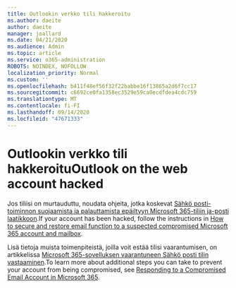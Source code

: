 ```yaml
---
title: Outlookin verkko tili hakkeroitu
ms.author: daeite
author: daeite
manager: joallard
ms.date: 04/21/2020
ms.audience: Admin
ms.topic: article
ms.service: o365-administration
ROBOTS: NOINDEX, NOFOLLOW
localization_priority: Normal
ms.custom: ''
ms.openlocfilehash: b411f48ef56f32f22babbe16f13865a2d6f7cc17
ms.sourcegitcommit: c6692ce0fa1358ec3529e59ca0ecdfdea4cdc759
ms.translationtype: MT
ms.contentlocale: fi-FI
ms.lasthandoff: 09/14/2020
ms.locfileid: "47671333"
---
```

# <a name="outlook-on-the-web-account-hacked"></a><span data-ttu-id="9f402-102">Outlookin verkko tili hakkeroitu</span><span class="sxs-lookup"><span data-stu-id="9f402-102">Outlook on the web account hacked</span></span>

<span data-ttu-id="9f402-103">Jos tiliisi on murtauduttu, noudata ohjeita, jotka koskevat [Sähkö posti-toiminnon suojaamista ja palauttamista epäiltyyn Microsoft 365-tiliin ja-posti laatikkoon](https://docs.microsoft.com/microsoft-365/security/office-365-security/responding-to-a-compromised-email-account).</span><span class="sxs-lookup"><span data-stu-id="9f402-103">If your account has been hacked, follow the instructions in [How to secure and restore email function to a suspected compromised Microsoft 365 account and mailbox](https://docs.microsoft.com/microsoft-365/security/office-365-security/responding-to-a-compromised-email-account).</span></span>

<span data-ttu-id="9f402-104">Lisä tietoja muista toimenpiteistä, joilla voit estää tilisi vaarantumisen, on artikkelissa [Microsoft 365-sovelluksen vaarantuneen Sähkö posti tilin vastaaminen](https://docs.microsoft.com/microsoft-365/security/office-365-security/responding-to-a-compromised-email-account).</span><span class="sxs-lookup"><span data-stu-id="9f402-104">To learn more about additional steps you can take to prevent your account from being compromised, see [Responding to a Compromised Email Account in Microsoft 365](https://docs.microsoft.com/microsoft-365/security/office-365-security/responding-to-a-compromised-email-account).</span></span>